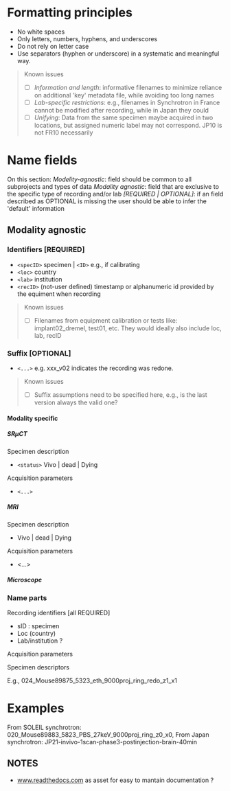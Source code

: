 # Formatting principles
- No white spaces
- Only letters, numbers, hyphens, and underscores
- Do not rely on letter case 
- Use separators (hyphen or underscore) in a systematic and meaningful way.

> Known issues
> - [ ] *Information and length*: informative filenames to minimize reliance on additional 'key' metadata file, while avoiding too long names 
> - [ ] *Lab-specific restrictions*:  e.g., filenames in Synchrotron in France cannot be modified after recording, while in Japan they could 
> - [ ] *Unifying*: Data from the same specimen maybe acquired in two locations, but assigned numeric label may not correspond. JP10 is not FR10 necessarily
  
# Name fields 
On this section: 
*Modelity-agnostic*: field should be common to all subprojects and types of data
*Modality agnostic*: field that are exclusive to the specific type of recording and/or lab
*[REQUIRED | OPTIONAL]*: if an field described as OPTIONAL is missing the user should be able to infer the 'default' information

## Modality agnostic  
### Identifiers [REQUIRED]
 - `<specID>` specimen | `<ID>` e.g., if calibrating
 - `<loc>` country
 - `<lab>` institution 
 - `<recID>` (not-user defined) timestamp or alphanumeric id provided by the equiment when recording 

> Known issues
> - [ ] Filenames from equipment calibration or tests like: implant02_dremel, test01, etc. They would ideally also include loc, lab, recID 

### Suffix [OPTIONAL]
- ``<...>`` e.g. xxx_v02 indicates the recording was redone. 
> Known issues
> - [ ] Suffix assumptions need to be specified here, e.g., is the last version always the valid one? 
 
#### Modality specific
 
##### SRµCT
Specimen description
- ``<status>`` Vivo | dead | Dying 

Acquisition parameters 

- ``<...>``
 
##### MRI

Specimen description

- <status> Vivo | dead | Dying 

Acquisition parameters 

- <...>

##### Microscope




 ### Name parts
 
 Recording identifiers [all REQUIRED]
 - sID : specimen
 - Loc (country)
 - Lab/institution ?
 
 Acquisition parameters
 
 Specimen descriptors
 
 
 
 
 
 E.g., 
024_Mouse89875_5323_eth_9000proj_ring_redo_z1_x1
 
 
 # Examples
 From SOLEIL synchrotron: 020_Mouse89883_5823_PBS_27keV_9000proj_ring_z0_x0, 
 From Japan synchrotron: JP21-invivo-1scan-phase3-postinjection-brain-40min

 
## NOTES 
- www.readthedocs.com as asset for easy to mantain documentation ?
